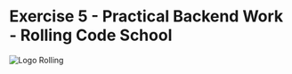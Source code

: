 # Exercise 5 - Practical Backend Work - Rolling Code School

![Logo Rolling](https://i.postimg.cc/59hBcZKm/RC-School-2.png)


